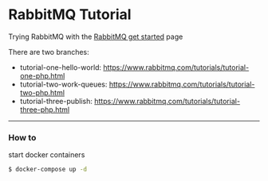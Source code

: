 # RabbitMQ Tutorial
Trying RabbitMQ with the [RabbitMQ get started](https://www.rabbitmq.com/getstarted.html) page

There are two branches:
- tutorial-one-hello-world: https://www.rabbitmq.com/tutorials/tutorial-one-php.html
- tutorial-two-work-queues: https://www.rabbitmq.com/tutorials/tutorial-two-php.html
- tutorial-three-publish: https://www.rabbitmq.com/tutorials/tutorial-three-php.html

<hr>

### How to
start docker containers
```sh
$ docker-compose up -d
```
